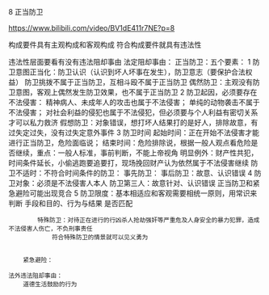 8 正当防卫

https://www.bilibili.com/video/BV1dE411r7NE?p=8

构成要件具有主观构成和客观构成
符合构成要件就具有违法性

违法性层面要看有没有违法阻却事由
	法定阻却事由：
		正当防卫：五个要素：
			1 防卫意图正当化：防卫认识（认识到坏人坏事在发生），防卫意志（要保护合法权益）
				防卫挑拨不属于正当防卫，互相斗殴不属于正当防卫
				偶然防卫：主观没有防卫意图，客观上偶然发生防卫效果，也不属于正当防卫
			2 防卫起因，必须要存在不法侵害：
				精神病人、未成年人的攻击也属于不法侵害；
				单纯的动物袭击不属于不法侵害；
				对社会利益的侵犯也属于不法侵犯，但必须要与个人利益有密切关系才可以私力救济
				假想防卫：对象错误，想打坏人结果打的是好人，排除故意，有过失定过失，没有过失定意外事件
			3 防卫时间
				起始时间：正在开始不法侵害才能进行正当防卫，危险面临说；
				结束时间：危险排除说，根据一般人观点看危险是否继续，重点：一般人标准，事前判断，不能上帝视角
					明显例外：财产性共犯，时间条件延长，小偷逃跑要追要打，现场挽回财产认为依然属于不法侵害继续
				防卫不适时：不符合时间条件的防卫：
					事先防卫：
					事后防卫：故意、认识错误
			4 防卫对象：必须是不法侵害人本人
				防卫第三人：故意针对、认识错误
				正当防卫和紧急避险可能出现竞合
			5 防卫限度：基本相适应和客观需要相统一原则，用常识来判断 手段和目的、行为与结果 是否匹配
			
			特殊防卫：对待正在进行的行凶杀人抢劫强奸等严重危及人身安全的暴力犯罪，造成不法侵害人伤亡，不负刑事责任
				符合特殊防卫的情景就可以见义勇为
				 
			
		紧急避险：
		
	法外违法阻却事由：
		道德生活鼓励的行为





